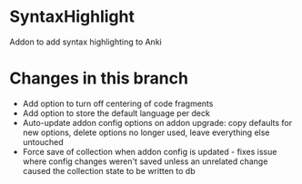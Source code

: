 SyntaxHighlight
===============

Addon to add syntax highlighting to Anki

Changes in this branch
======================
* Add option to turn off centering of code fragments
* Add option to store the default language per deck
* Auto-update addon config options on addon upgrade: 
    copy defaults for new options, delete options no longer used, leave everything else untouched
* Force save of collection when addon config is updated - fixes issue where config changes weren't saved 
  unless an unrelated change caused the collection state to be written to db
